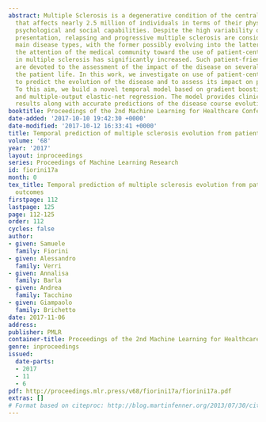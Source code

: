 ```yaml
---
abstract: Multiple Sclerosis is a degenerative condition of the central nervous system
  that affects nearly 2.5 million of individuals in terms of their physical, cognitive,
  psychological and social capabilities. Despite the high variability of its clinical
  presentation, relapsing and progressive multiple sclerosis are considered the two
  main disease types, with the former possibly evolving into the latter. Recently,
  the attention of the medical community toward the use of patient-centered outcomes
  in multiple sclerosis has significantly increased. Such patient-friendly measures
  are devoted to the assessment of the impact of the disease on several domains of
  the patient life. In this work, we investigate on use of patient-centered outcomes
  to predict the evolution of the disease and to assess its impact on patients’ lives.
  To this aim, we build a novel temporal model based on gradient boosting classification
  and multiple-output elastic-net regression. The model provides clinically interpretable
  results along with accurate predictions of the disease course evolution.
booktitle: Proceedings of the 2nd Machine Learning for Healthcare Conference
date-added: '2017-10-10 19:42:30 +0000'
date-modified: '2017-10-12 16:33:41 +0000'
title: Temporal prediction of multiple sclerosis evolution from patient-centered outcomes
volume: '68'
year: '2017'
layout: inproceedings
series: Proceedings of Machine Learning Research
id: fiorini17a
month: 0
tex_title: Temporal prediction of multiple sclerosis evolution from patient-centered
  outcomes
firstpage: 112
lastpage: 125
page: 112-125
order: 112
cycles: false
author:
- given: Samuele
  family: Fiorini
- given: Alessandro
  family: Verri
- given: Annalisa
  family: Barla
- given: Andrea
  family: Tacchino
- given: Giampaolo
  family: Brichetto
date: 2017-11-06
address: 
publisher: PMLR
container-title: Proceedings of the 2nd Machine Learning for Healthcare Conference
genre: inproceedings
issued:
  date-parts:
  - 2017
  - 11
  - 6
pdf: http://proceedings.mlr.press/v68/fiorini17a/fiorini17a.pdf
extras: []
# Format based on citeproc: http://blog.martinfenner.org/2013/07/30/citeproc-yaml-for-bibliographies/
---
```

